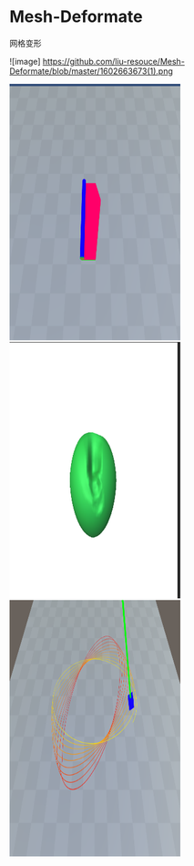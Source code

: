 # Mesh-Deformate
网格变形

![image] https://github.com/liu-resouce/Mesh-Deformate/blob/master/1602663673(1).png

<img src="https://github.com/liu-resouce/Mesh-Deformate/blob/master/1602663673(1).png" width="300" height="450" />
<img src="https://github.com/liu-resouce/Mesh-Deformate/blob/master/1602663917(1).png" width="300" height="450" />
<img src="https://github.com/liu-resouce/Mesh-Deformate/blob/master/1602663873(1).png" width="300" height="450" />

